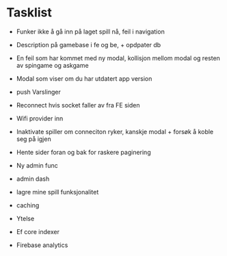 # Tasklist

- Funker ikke å gå inn på laget spill nå, feil i navigation
- Description på gamebase i fe og be, + opdpater db

- En feil som har kommet med ny modal, kollisjon mellom modal og resten av spingame og askgame

- Modal som viser om du har utdatert app version
- push Varslinger
- Reconnect hvis socket faller av fra FE siden
- Wifi provider inn
- Inaktivate spiller om conneciton ryker, kanskje modal + forsøk å koble seg på igjen
- Hente sider foran og bak for raskere paginering

- Ny admin func
- admin dash
- lagre mine spill funksjonalitet
- caching

- Ytelse
- Ef core indexer
- Firebase analytics
